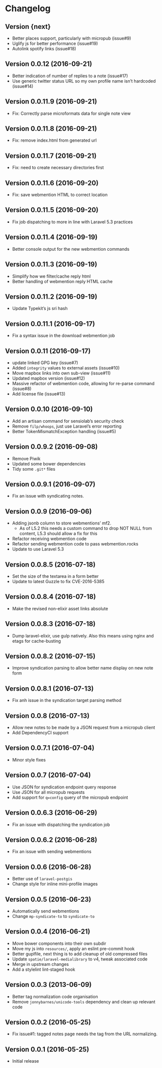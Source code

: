 # Changelog

## Version {next}
  - Better places support, particularly with micropub (issue#9)
  - Uglify js for better performance (issue#19)
  - Autolink spotify links (issue#18)

## Version 0.0.12 (2016-09-21)
  - Better indication of number of replies to a note (issue#17)
  - Use generic twitter status URL so my own profile name isn’t hardcoded (issue#14)

## Version 0.0.11.9 (2016-09-21)
  - Fix: Correctly parse microformats data for single note view

## Version 0.0.11.8 (2016-09-21)
  - Fix: remove index.html from generated url

## Version 0.0.11.7 (2016-09-21)
  - Fix: need to create necessary directories first

## Version 0.0.11.6 (2016-09-20)
  - Fix: save webmention HTML to correct location

## Version 0.0.11.5 (2016-09-20)
  - Fix job dispatching to more in line with Laravel 5.3 practices

## Version 0.0.11.4 (2016-09-19)
  - Better console output for the new webmention commands

## Version 0.0.11.3 (2016-09-19)
  - Simplify how we filter/cache reply html
  - Better handling of webmention reply HTML cache

## Version 0.0.11.2 (2016-09-19)
  - Update Typekit’s js sri hash

## Version 0.0.11.1 (2016-09-17)
  - Fix a syntax issue in the download webmention job

## Version 0.0.11 (2016-09-17)
  - update linked GPG key (issue#7)
  - Added `integrity` values to external assets (issue#10)
  - Move mapbox links into own sub-view (issue#11)
  - Updated mapbox version (issue#12)
  - Massive refactor of webmention code, allowing for re-parse command (issue#8)
  - Add license file (issue#13)

## Version 0.0.10 (2016-09-10)
  - Add an artisan command for sensiolab’s security check
  - Remove `filp/whoops`, just use Laravel’s error reporting
  - Better TokenMismatchException handling (issue#5)

## Version 0.0.9.2 (2016-09-08)
  - Remove Piwik
  - Updated some bower dependencies
  - Tidy some `.git*` files

## Version 0.0.9.1 (2016-09-07)
  - Fix an issue with syndicating notes.

## Version 0.0.9 (2016-09-06)
  - Adding jsonb column to store webmentions’ mf2.
    * As of L5.2 this needs a custom command to drop NOT NULL from content, L5.3 should allow a fix for this
  - Refactor receiving webmention code
  - Refactor sending webmention code to pass webmention.rocks
  - Update to use Laravel 5.3

## Version 0.0.8.5 (2016-07-18)
  - Set the size of the textarea in a form better
  - Update to latest Guzzle to fix CVE-2016-5385

## Version 0.0.8.4 (2016-07-18)
  - Make the revised non-elixir asset links absolute

## Version 0.0.8.3 (2016-07-18)
  - Dump laravel-elixir, use gulp natively. Also this means using nginx and etags for cache-busting

## Version 0.0.8.2 (2016-07-15)
  - Improve syndication parsing to allow better name display on new note form

## Version 0.0.8.1 (2016-07-13)
  - Fix anh issue in the syndication target parsing method

## Version 0.0.8 (2016-07-13)
  - Allow new notes to be made by a JSON request from a micropub client
  - Add DependencyCI support

## Version 0.0.7.1 (2016-07-04)
  - Minor style fixes

## Version 0.0.7 (2016-07-04)
  - Use JSON for syndication endpoint query response
  - Use JSON for all micropub requests
  - Add support for `q=config` query of the micropub endpoint

## Version 0.0.6.3 (2016-06-29)
  - Fix an issue with dispatching the syndication job

## Version 0.0.6.2 (2016-06-28)
  - Fix an issue with sending webmentions

## Version 0.0.6 (2016-06-28)
  - Better use of `laravel-postgis`
  - Change style for inline mini-profile images

## Version 0.0.5 (2016-06-23)
  - Automatically send webmentions
  - Change `mp-syndicate-to` to `syndicate-to`

## Version 0.0.4 (2016-06-21)
  - Move bower components into their own subdir
  - Move my js into `resources/`, apply an eslint pre-commit hook
  - Better guplfile, next thing is to add cleanup of old compressed files
  - Update `spatie/laravel-medialibrary` to v4, tweak associated code
  - Merge in upstream changes
  - Add a stylelint lint-staged hook

## Version 0.0.3 (2013-06-09)
  - Better tag normalization code organisation
  - Remove `jonnybarnes/unicode-tools` dependency and clean up relevant code

## Version 0.0.2 (2016-05-25)
  - Fix issue#1: tagged notes page needs the tag from the URL normalizing.

## Version 0.0.1 (2016-05-25)
  - Initial release
